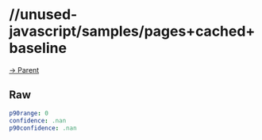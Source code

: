 
# //unused-javascript/samples/pages+cached+baseline

[→ Parent](../..)


## Raw


```yaml
p90range: 0
confidence: .nan
p90confidence: .nan

```

